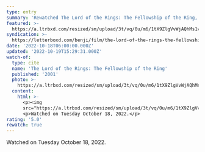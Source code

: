 ```yaml
---
type: entry
summary: 'Rewatched The Lord of the Rings: The Fellowship of the Ring, 2001 - ★★★★★'
featured: >-
  https://a.ltrbxd.com/resized/sm/upload/3t/vq/0u/m6/1tX9ZlgVvWjAQhMs1vAfsYpi7VK-0-600-0-900-crop.jpg?v=30bbb824e1
syndication: >-
  https://letterboxd.com/benji/film/the-lord-of-the-rings-the-fellowship-of-the-ring/3/
date: '2022-10-18T06:00:00.000Z'
updated: '2022-10-19T15:29:31.000Z'
watch-of:
  type: cite
  name: 'The Lord of the Rings: The Fellowship of the Ring'
  published: '2001'
  photo: >-
    https://a.ltrbxd.com/resized/sm/upload/3t/vq/0u/m6/1tX9ZlgVvWjAQhMs1vAfsYpi7VK-0-600-0-900-crop.jpg?v=30bbb824e1
  content:
    html: >-
      <p><img
      src="https://a.ltrbxd.com/resized/sm/upload/3t/vq/0u/m6/1tX9ZlgVvWjAQhMs1vAfsYpi7VK-0-600-0-900-crop.jpg?v=30bbb824e1"/></p>
      <p>Watched on Tuesday October 18, 2022.</p>
rating: '5.0'
rewatch: true
---
```

Watched on Tuesday October 18, 2022.
